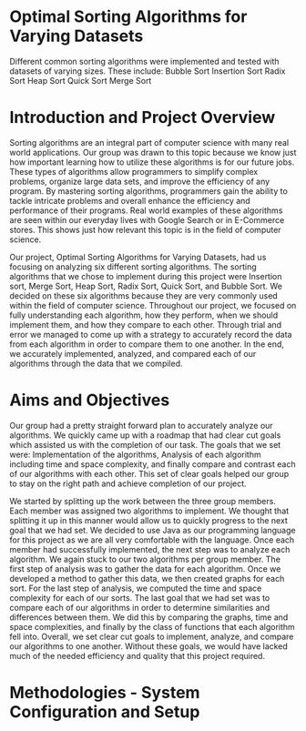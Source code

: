 # Optimal Sorting Algorithms for Varying Datasets

Different common sorting algorithms were implemented and tested with datasets of varying sizes.
These include:
Bubble Sort
Insertion Sort
Radix Sort
Heap Sort
Quick Sort
Merge Sort


# Introduction and Project Overview

Sorting algorithms are an integral part of computer science with many real world applications. Our group was drawn to this topic because we know just how important learning how to utilize these algorithms is for our future jobs. These types of algorithms allow programmers to simplify complex problems, organize large data sets, and improve the efficiency of any program. By mastering sorting algorithms, programmers gain the ability to tackle intricate problems and overall enhance the efficiency and performance of their programs. Real world examples of these algorithms are seen within our everyday lives with Google Search or in E-Commerce stores.  This shows just how relevant this topic is in the field of computer science. 

Our project, Optimal Sorting Algorithms for Varying Datasets, had us focusing on analyzing six different sorting algorithms. The sorting algorithms that we chose to implement during this project were Insertion sort, Merge Sort, Heap Sort, Radix Sort, Quick Sort, and Bubble Sort. We decided on these six algorithms because they are very commonly used within the field of computer science. Throughout our project, we focused on fully understanding each algorithm, how they perform, when we should implement them, and how they compare to each other. Through trial and error we managed to come up with a strategy to accurately record the data from each algorithm in order to compare them to one another. In the end, we accurately implemented, analyzed, and compared each of our algorithms through the data that we compiled.


# Aims and Objectives

Our group had a pretty straight forward plan to accurately analyze our algorithms. We quickly came up with a roadmap that had clear cut goals which assisted us with the completion of our task. The goals that we set were: Implementation of the algorithms, Analysis of each algorithm including time and space complexity, and finally compare and contrast each of our algorithms with each other. This set of clear goals helped our group to stay on the right path and achieve completion of our project. 

We started by splitting up the work between the three group members. Each member was assigned two algorithms to implement. We thought that splitting it up in this manner would allow us to quickly progress to the next goal that we had set. We decided to use Java as our programming language for this project as we are all very comfortable with the language. Once each member had successfully implemented, the next step was to analyze each algorithm. We again stuck to our two algorithms per group member. The first step of analysis was to gather the data for each algorithm. Once we developed a method to gather this data, we then created graphs for each sort. For the last step of analysis, we computed the time and space complexity for each of our sorts. The last goal that we had set was to compare each of our algorithms in order to determine similarities and differences between them. We did this by comparing the graphs, time and space complexities, and finally by the class of functions that each algorithm fell into. Overall, we set clear cut goals to implement, analyze, and compare our algorithms to one another. Without these goals, we would have lacked much of the needed efficiency and quality that this project required.


# Methodologies - System Configuration and Setup
